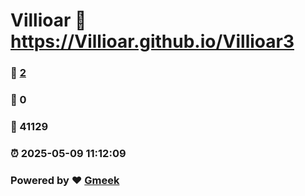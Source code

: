 # Villioar :link: https://Villioar.github.io/Villioar3 
### :page_facing_up: [2](https://Villioar.github.io/Villioar3/tag.html) 
### :speech_balloon: 0 
### :hibiscus: 41129 
### :alarm_clock: 2025-05-09 11:12:09 
### Powered by :heart: [Gmeek](https://github.com/Meekdai/Gmeek)
